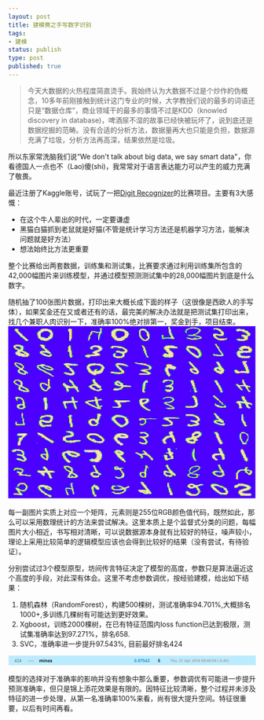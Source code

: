 ```yaml
--- 
layout: post
title: 建模赛之手写数字识别
tags: 
- 建模
status: publish
type: post
published: true
---
```


> 今天大数据的火热程度简直烫手。我始终认为大数据不过是个炒作的伪概念，10多年前刚接触到统计这门专业的时候，大学教授们说的最多的词语还只是“数据仓库”，商业领域干的最多的事情不过是KDD（knowled discovery in database)，啤酒尿不湿的故事已经快被玩坏了，说到底还是数据挖掘的范畴。没有合适的分析方法，数据量再大也只能是负担，数据源充满了垃圾，分析方法再高深，结果依然是垃圾。

所以东家常洗脑我们说“We don't talk about big data, we say smart data"，你看德国人一点也不（Lao)傻(shi)，我常常对于语言表达能力可以产生的威力充满了敬畏。

最近注册了Kaggle账号，试玩了一把[Digit Recognizer](https://www.kaggle.com/c/digit-recognizer "Digit Recognizer")的比赛项目。主要有3大感慨：

- 在这个牛人辈出的时代，一定要谦虚
- 黑猫白猫抓到老鼠就是好猫(不管是统计学习方法还是机器学习方法，能解决问题就是好方法）
- 想法始终比方法更重要


整个比赛给出两套数据，训练集和测试集，比赛要求通过利用训练集所包含的42,000幅图片来训练模型，并通过模型预测测试集中的28,000幅图片到底是什么数字。

随机抽了100张图片数据，打印出来大概长成下面的样子（这很像是西欧人的手写体），如果奖金还在又或者还有的话，最完美的解决办法就是把测试集打印出来，找几个兼职人肉识别一下，准确率100%绝对排第一，奖金到手，项目结束。
<img src="/upload/pic/Viz.png"/>

每一副图片实质上对应一个矩阵，元素则是255位RGB颜色值代码，既然如此，那么可以采用数理统计的方法来尝试解决。这里本质上是个监督式分类的问题，每幅图片大小相近，书写相对清晰，可以说数据源本身就有比较好的特征，噪声较小，理论上采用比较简单的逻辑模型应该也会得到比较好的结果（没有尝试，有待验证）。

分别尝试过3个模型原型，坊间传言特征决定了模型的高度，参数只是算法逼近这个高度的手段，对此深有体会。这里不考虑参数调优，按经验建模，给出如下结果：

1. 随机森林（RandomForest），构建500棵树，测试准确率94.701%,大概排名1000+,多训练几棵树有可能达到更好效果。
2. Xgboost，训练2000棵树，在已有特征范围内loss function已达到极限，测试集准确率达到97.271%，排名658.
3. SVC，准确率进一步提升97.543%, 目前最好排名424
<img src="/upload/pic/rank1.PNG"/>

模型的选择对于准确率的影响并没有想象中那么重要，参数调优有可能进一步提升预测准确率，但只是锦上添花效果是有限的。因特征比较清晰，整个过程并未涉及特征的进一步处理，从第一名准确率100%来看，尚有很大提升空间。特征很重要，以后有时间再看。

